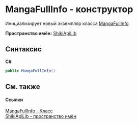 # MangaFullInfo - конструктор
 

Инициализирует новый экземпляр класса <a href="T_ShikiApiLib_MangaFullInfo.md">MangaFullInfo</a>

**Пространство имён:**&nbsp;<a href="N_ShikiApiLib.md">ShikiApiLib</a><br />

## Синтаксис

**C#**<br />
``` C#
public MangaFullInfo()
```


## См. также


#### Ссылки
<a href="T_ShikiApiLib_MangaFullInfo.md">MangaFullInfo - Класс</a><br /><a href="N_ShikiApiLib.md">ShikiApiLib - пространство имён</a><br />